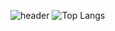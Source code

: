 ![header](https://capsule-render.vercel.app/api?type=wave&color=auto&height=300&section=header&text=I'mDongsu!&fontSize=90)
![Top Langs](https://github-readme-stats.vercel.app/api/top-langs/?username=anuraghazra&layout=compact)
